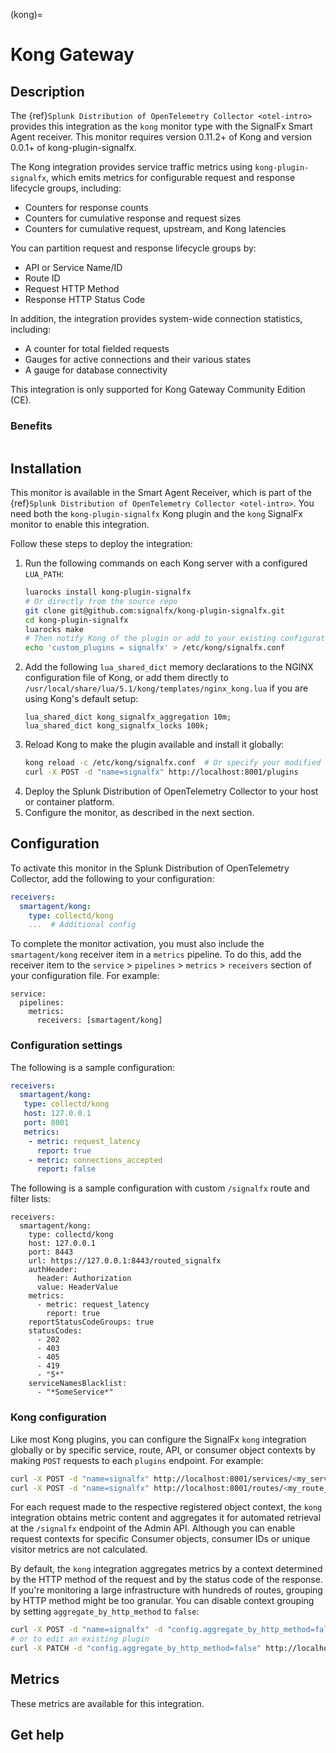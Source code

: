 (kong)=

# Kong Gateway

<meta name="description" content="Use this Splunk Observability Cloud integration for the Kong monitor. See benefits, install, configuration, and metrics">

## Description

The {ref}`Splunk Distribution of OpenTelemetry Collector <otel-intro>` provides this integration as the `kong` monitor type with the SignalFx Smart Agent receiver. This monitor requires version 0.11.2+ of Kong and version 0.0.1+ of kong-plugin-signalfx.

The Kong integration provides service traffic metrics using `kong-plugin-signalfx`, which emits metrics for configurable request and response lifecycle groups, including:

* Counters for response counts
* Counters for cumulative response and request sizes
* Counters for cumulative request, upstream, and Kong latencies

You can partition request and response lifecycle groups by:

* API or Service Name/ID
* Route ID
* Request HTTP Method
* Response HTTP Status Code

In addition, the integration provides system-wide connection statistics, including:

* A counter for total fielded requests
* Gauges for active connections and their various states
* A gauge for database connectivity

This integration is only supported for Kong Gateway Community Edition (CE). 

### Benefits

```{include} /_includes/benefits.md
```

## Installation

This monitor is available in the Smart Agent Receiver, which is part of the {ref}`Splunk Distribution of OpenTelemetry Collector <otel-intro>`. You need both the `kong-plugin-signalfx` Kong plugin and the `kong` SignalFx monitor to enable this integration.

Follow these steps to deploy the integration:

1. Run the following commands on each Kong server with a configured `LUA_PATH`:
    ```sh
    luarocks install kong-plugin-signalfx
    # Or directly from the source repo
    git clone git@github.com:signalfx/kong-plugin-signalfx.git
    cd kong-plugin-signalfx
    luarocks make
    # Then notify Kong of the plugin or add to your existing configuration file
    echo 'custom_plugins = signalfx' > /etc/kong/signalfx.conf
    ```
2. Add the following `lua_shared_dict` memory declarations to the NGINX configuration file of Kong, or add them directly to `/usr/local/share/lua/5.1/kong/templates/nginx_kong.lua` if you are using Kong's default setup:
    ```
    lua_shared_dict kong_signalfx_aggregation 10m;
    lua_shared_dict kong_signalfx_locks 100k;
    ```
3. Reload Kong to make the plugin available and install it globally:
    ```sh
    kong reload -c /etc/kong/signalfx.conf  # Or specify your modified configuration file
    curl -X POST -d "name=signalfx" http://localhost:8001/plugins
    ```
4. Deploy the Splunk Distribution of OpenTelemetry Collector to your host or container platform.
5. Configure the monitor, as described in the next section.

## Configuration

To activate this monitor in the Splunk Distribution of OpenTelemetry Collector, add the following to your configuration:

```yaml
receivers:
  smartagent/kong:
    type: collectd/kong
    ...  # Additional config
```

To complete the monitor activation, you must also include the `smartagent/kong` receiver item in a `metrics` pipeline. To do this, add the receiver item to the `service` > `pipelines` > `metrics` > `receivers` section of your configuration file. For example:

```
service:
  pipelines:
    metrics:
      receivers: [smartagent/kong]
```

### Configuration settings

The following is a sample configuration:

```yaml
receivers:
  smartagent/kong:
   type: collectd/kong
   host: 127.0.0.1
   port: 8001
   metrics:
    - metric: request_latency
      report: true
    - metric: connections_accepted
      report: false
```

The following is a sample configuration with custom `/signalfx` route and filter lists:

```
receivers:
  smartagent/kong:
    type: collectd/kong
    host: 127.0.0.1
    port: 8443
    url: https://127.0.0.1:8443/routed_signalfx
    authHeader:
      header: Authorization
      value: HeaderValue
    metrics:
      - metric: request_latency
        report: true
    reportStatusCodeGroups: true
    statusCodes:
      - 202
      - 403
      - 405
      - 419
      - "5*"
    serviceNamesBlacklist:
      - "*SomeService*"
```

### Kong configuration

Like most Kong plugins, you can configure the SignalFx `kong` integration globally or by specific service, route, API, or
consumer object contexts by making `POST` requests to each `plugins` endpoint. For example:

```sh
curl -X POST -d "name=signalfx" http://localhost:8001/services/<my_service>/plugins
curl -X POST -d "name=signalfx" http://localhost:8001/routes/<my_route_id>/plugins
```

For each request made to the respective registered object context, the `kong` integration obtains metric content 
and aggregates it for automated retrieval at the `/signalfx` endpoint of the Admin API. Although you can enable request 
contexts for specific Consumer objects, consumer IDs or unique visitor metrics are not calculated.

By default, the `kong` integration aggregates metrics by a context determined by the HTTP method of the request and by 
the status code of the response. If you're monitoring a large infrastructure with hundreds of routes, grouping by HTTP 
method might be too granular. You can disable context grouping by setting `aggregate_by_http_method` to `false`:

```sh
curl -X POST -d "name=signalfx" -d "config.aggregate_by_http_method=false" http://localhost:8001/plugins
# or to edit an existing plugin
curl -X PATCH -d "config.aggregate_by_http_method=false" http://localhost:8001/plugins/<sfx_plugin_id>
```

## Metrics

These metrics are available for this integration.

<div class="metrics-yaml" url="https://raw.githubusercontent.com/signalfx/signalfx-agent/main/pkg/monitors/collectd/kong/metadata.yaml"></div>

## Get help

```{include} /_includes/troubleshooting.md
```
